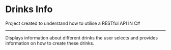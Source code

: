 # Drinks Info

Project created to understand how to utilise a RESTful API IN C#

---

Displays information about different drinks the user selects and provides information on how to create these drinks.
